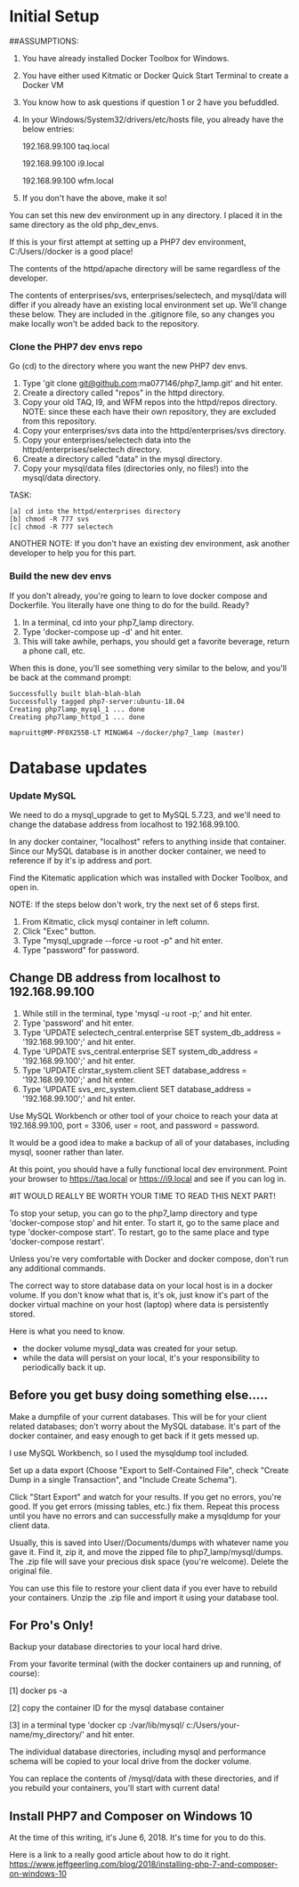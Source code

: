 # Initial Setup

##ASSUMPTIONS:
1.  You have already installed Docker Toolbox for Windows.
2.  You have either used Kitmatic or Docker Quick Start Terminal to create a Docker VM
3.  You know how to ask questions if question 1 or 2 have you befuddled.
4.  In your Windows/System32/drivers/etc/hosts file, you already have the below entries:

    192.168.99.100 taq.local
    
    192.168.99.100 i9.local
    
    192.168.99.100 wfm.local

5.  If you don't have the above, make it so!

You can set this new dev environment up in any directory.  I placed it in the same directory as the old
php_dev_envs.

If this is your first attempt at setting up a PHP7 dev environment, C:/Users/<your-name>/docker is a good place!

The contents of the httpd/apache directory will be same regardless of the developer.

The contents of enterprises/svs, enterprises/selectech, and mysql/data will differ if you already have an
existing local environment set up.  We'll change these below.  They are included in the .gitignore file,
so any changes you make locally won't be added back to the repository.

### Clone the PHP7 dev envs repo
Go (cd) to the directory where you want the new PHP7 dev envs.
1. Type 'git clone git@github.com:ma077146/php7_lamp.git' and hit enter.
2. Create a directory called "repos" in the httpd directory.
3. Copy your old TAQ, I9, and WFM repos into the httpd/repos directory.
   NOTE: since these each have their own repository, they are excluded from this repository.
4. Copy your enterprises/svs data into the httpd/enterprises/svs directory.
5. Copy your enterprises/selectech data into the httpd/enterprises/selectech directory.
6. Create a  directory called "data" in the mysql directory.
7. Copy your mysql/data files (directories only, no files!) into the mysql/data directory.

TASK:

    [a] cd into the httpd/enterprises directory
    [b] chmod -R 777 svs
    [c] chmod -R 777 selectech
    
ANOTHER NOTE: If you don't have an existing dev environment, ask another developer to help you for this part.

### Build the new dev envs
If you don't already, you're going to learn to love docker compose and Dockerfile.  You literally have one thing to do for the build.  Ready?
1. In a terminal, cd into your php7_lamp directory.
2. Type 'docker-compose up -d' and hit enter.
3. This will take awhile, perhaps, you should get a favorite beverage, return a phone call, etc.

When this is done, you'll see something very similar to the below, and you'll be back at the command prompt:

~~~~~~~~~~~~~~~~~~~~~~~~~~~~~~~~~~~~~~~~~~~~~~~~~~~~~~~~~~~
Successfully built blah-blah-blah
Successfully tagged php7-server:ubuntu-18.04
Creating php7lamp_mysql_1 ... done
Creating php7lamp_httpd_1 ... done

mapruitt@MP-PF0X255B-LT MINGW64 ~/docker/php7_lamp (master)
~~~~~~~~~~~~~~~~~~~~~~~~~~~~~~~~~~~~~~~~~~~~~~~~~~~~~~~~~~~


# Database updates
### Update MySQL
We need to do a mysql_upgrade to get to MySQL 5.7.23, and we'll need to change the 
database address from localhost to 192.168.99.100.

In any docker container, "localhost" refers to anything inside that container.  
Since our MySQL database is in another docker container, we need to reference if
by it's ip address and port.

Find the Kitematic application which was installed with Docker Toolbox, and open in.

NOTE: If the steps below don't work, try the next set of 6 steps first.

1. From Kitmatic, click mysql container in left column.
2. Click "Exec" button.
3. Type "mysql_upgrade --force -u root -p" and hit enter.
4. Type "password" for password.

## Change DB address from localhost to 192.168.99.100
1. While still in the terminal, type 'mysql -u root -p;' and hit enter.
2. Type 'password' and hit enter.
3. Type 'UPDATE selectech_central.enterprise SET system_db_address = '192.168.99.100';' and hit enter.
4. Type 'UPDATE svs_central.enterprise SET system_db_address = '192.168.99.100';' and hit enter.
5. Type 'UPDATE clrstar_system.client SET database_address = '192.168.99.100';' and hit enter.
6. Type 'UPDATE svs_erc_system.client SET database_address = '192.168.99.100';' and hit enter.

Use MySQL Workbench or other tool of your choice to reach your data at 192.168.99.100, port = 3306, user = root, and password = password.

It would be a good idea to make a backup of all of your databases, including mysql, sooner rather than later.

At this point, you should have a fully functional local dev environment.  Point your browser to https://taq.local
or https://i9.local and see if you can log in.

#IT WOULD REALLY BE WORTH YOUR TIME TO READ THIS NEXT PART!

To stop your setup, you can go to the php7_lamp directory and type 'docker-compose stop' and hit enter.
To start it, go to the same place and type 'docker-compose start'.
To restart, go to the same place and type 'docker-compose restart'.

Unless you're very comfortable with Docker and docker compose, don't run any additional commands.

The correct way to store database data on your local host is in a docker volume.  If you don't know what that is, it's ok, just know it's part of the docker virtual machine on your host (laptop) where data is persistently stored.

Here is what you need to know.
- the docker volume mysql_data was created for your setup.
- while the data will persist on your local, it's your responsibility to periodically back it up.

## Before you get busy doing something else.....
Make a dumpfile of your current databases.  This will be for your client related databases; don't worry about
the MySQL database.  It's part of the docker container, and easy enough to get back if it gets messed up.

I use MySQL Workbench, so I used the mysqldump tool included.

Set up a data export (Choose "Export to Self-Contained File", check "Create Dump in a single Transaction", and
"Include Create Schema").

Click "Start Export" and watch for your results.  If you get no errors, you're good.  If you get errors (missing tables, etc.) fix them.  Repeat this process until you have no errors and can successfully make a mysqldump for your client data.

Usually, this is saved into User/<username>/Documents/dumps with whatever name you gave it.  Find it, zip it, and move the zipped file to php7_lamp/mysql/dumps. The .zip file will save your precious disk space (you're welcome). Delete the original file.

You can use this file to restore your client data if you ever have to rebuild your containers.  Unzip the .zip file and import it using your database tool.

## For Pro's Only!
Backup your database directories to your local hard drive.

From your favorite terminal (with the docker containers up and running, of course):

[1] docker ps -a

[2] copy the container ID for the mysql database container

[3] in a terminal type 'docker cp <containerID>:/var/lib/mysql/ c:/Users/your-name/my_directory/' and hit enter.

The individual database directories, including mysql and performance schema will be copied to your local drive
from the docker volume.

You can replace the contents of /mysql/data with these directories, and if you rebuild your containers, you'll start with current data!

## Install PHP7 and Composer on Windows 10
At the time of this writing, it's June 6, 2018. It's time for you to do this.

Here is a link to a really good article about how to do it right.
https://www.jeffgeerling.com/blog/2018/installing-php-7-and-composer-on-windows-10